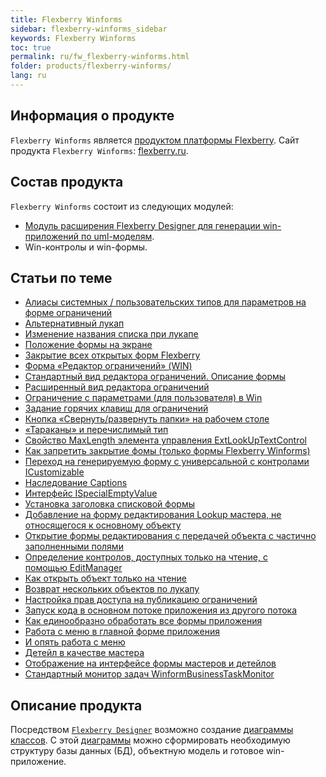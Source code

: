 ```yaml
---
title: Flexberry Winforms
sidebar: flexberry-winforms_sidebar
keywords: Flexberry Winforms
toc: true
permalink: ru/fw_flexberry-winforms.html
folder: products/flexberry-winforms/
lang: ru
---
```


## Информация о продукте
`Flexberry Winforms` является [продуктом платформы Flexberry](fp_platform-structure.html). Сайт продукта `Flexberry Winforms`: [flexberry.ru](http://flexberry.ru/Flexberry/ForDevelopers/FlexberryWinforms).

## Состав продукта
`Flexberry Winforms` состоит из следующих модулей:
* [Модуль расширения Flexberry Designer для генерации win-приложений по uml-моделям](fw_flexberry-winforms-case-plugin.html).
* Win-контролы и win-формы.

## Статьи по теме
* [Алиасы системных / пользовательских типов для параметров на форме ограничений](fw_aliases-system-and-user-types.html)
* [Альтернативный лукап](fw_alternative-lookup.html)
* [Изменение названия списка при лукапе](fw_change-name-list-with-lookup.html)
* [Положение формы на экране](fw_base-win-position.html)
* [Закрытие всех открытых форм Flexberry](fw_close-all-opened-forms.html)
* [Форма «Редактор ограничений» (WIN)](fw_winforms-limit-editor-form.html)
* [Стандартный вид редактора ограничений. Описание формы](fw_description-form-limit-editor-in-standard-form.html)
* [Расширенный вид редактора ограничений](fw_limit-editor-advanced-view.html)
* [Ограничение с параметрами (для пользователя) в Win](fw_limit-editor-params.html)
* [Задание горячих клавиш для ограничений](fw_limit-hotkey.html)
* [Кнопка «Свернуть/развернуть папки» на рабочем столе](fw_desktop-operations.html)
* [«Тараканы» и перечислимый тип](fw_empty-enum-value-validation.html)
* [Свойство MaxLength элемента управления ExtLookUpTextControl](fw_ext-lookup-text-control-max-length.html)
* [Как запретить закрытие фомы (только формы Flexberry Winforms)](fw_forbid-closing-form.html)
* [Переход на генерируемую форму с универсальной с контролами ICustomizable](fw_going-on-generated-form-with-universal-i-customizable.html)
* [Наследование Captions](fw_inheritance-captions.html)
* [Интерфейс ISpecialEmptyValue](fo_i-special-empty-value.html)
* [Установка заголовка списковой формы](fw_list-form-caption.html)
* [Добавление на форму редактирования Lookup мастера, не относящегося к основному объекту](fw_lookup-another-object.html)
* [Открытие формы редактирования с передачей объекта с частично заполненными полями](fa_open-editform-custom-object.html)
* [ Определение контролов, доступных только на чтение, с помощью EditManager](fw_readonly-in-editmanager.html)
* [Как открыть объект только на чтение](fo_read-only-object.html)
* [Возврат нескольких объектов по лукапу](fw_return-multiple-objects-lookup.html)
* [Настройка прав доступа на публикацию ограничений](fw_setting-permissions-for-publication-restrictions.html)
* [Запуск кода в основном потоке приложения из другого потока](fw_ui-synchronization-context.html)
* [Как единообразно обработать все формы приложения](fw_uniformly-handle-all-application-forms.html)
* [Работа с меню в главной форме приложения](fw_work-with-menu-in-main-form-app.html)
* [И опять работа с меню](fw_working-with-menu.html)
* [Детейл в качестве мастера](fw_detail-as-master.html)
* [Отображение на интерфейсе формы мастеров и детейлов](fo_masters-details.html)
* [Стандартный монитор задач WinformBusinessTaskMonitor](fw_winform-business-task-monitor.html)

## Описание продукта
Посредством [`Flexberry Designer`](fd_landing_page.html) возможно создание [диаграммы классов](fd_class-diagram.html). С этой [диаграммы](fd_class-diagram.html) можно сформировать необходимую структуру базы данных (БД), объектную модель и готовое win-приложение.
